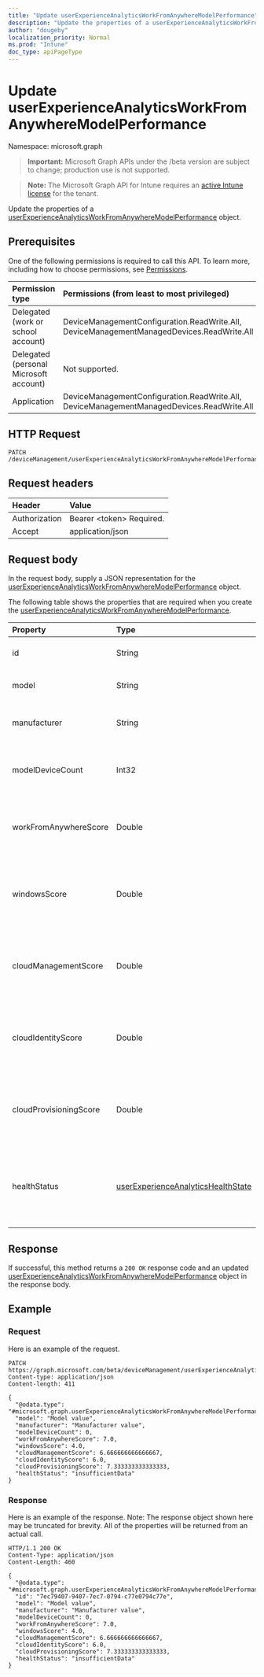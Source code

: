 ```yaml
---
title: "Update userExperienceAnalyticsWorkFromAnywhereModelPerformance"
description: "Update the properties of a userExperienceAnalyticsWorkFromAnywhereModelPerformance object."
author: "dougeby"
localization_priority: Normal
ms.prod: "Intune"
doc_type: apiPageType
---
```


# Update userExperienceAnalyticsWorkFromAnywhereModelPerformance

Namespace: microsoft.graph

> **Important:** Microsoft Graph APIs under the /beta version are subject to change; production use is not supported.

> **Note:** The Microsoft Graph API for Intune requires an [active Intune license](https://go.microsoft.com/fwlink/?linkid=839381) for the tenant.

Update the properties of a [userExperienceAnalyticsWorkFromAnywhereModelPerformance](../resources/intune-devices-userexperienceanalyticsworkfromanywheremodelperformance.md) object.

## Prerequisites
One of the following permissions is required to call this API. To learn more, including how to choose permissions, see [Permissions](/graph/permissions-reference).

|Permission type|Permissions (from least to most privileged)|
|:---|:---|
|Delegated (work or school account)|DeviceManagementConfiguration.ReadWrite.All, DeviceManagementManagedDevices.ReadWrite.All|
|Delegated (personal Microsoft account)|Not supported.|
|Application|DeviceManagementConfiguration.ReadWrite.All, DeviceManagementManagedDevices.ReadWrite.All|

## HTTP Request
<!-- {
  "blockType": "ignored"
}
-->
``` http
PATCH /deviceManagement/userExperienceAnalyticsWorkFromAnywhereModelPerformance/{userExperienceAnalyticsWorkFromAnywhereModelPerformanceId}
```

## Request headers
|Header|Value|
|:---|:---|
|Authorization|Bearer &lt;token&gt; Required.|
|Accept|application/json|

## Request body
In the request body, supply a JSON representation for the [userExperienceAnalyticsWorkFromAnywhereModelPerformance](../resources/intune-devices-userexperienceanalyticsworkfromanywheremodelperformance.md) object.

The following table shows the properties that are required when you create the [userExperienceAnalyticsWorkFromAnywhereModelPerformance](../resources/intune-devices-userexperienceanalyticsworkfromanywheremodelperformance.md).

|Property|Type|Description|
|:---|:---|:---|
|id|String|The unique identifier of the user experience analytics model performance object.|
|model|String|The user experience work from anywhere's model name of the devices.|
|manufacturer|String|The user experience work from anywhere's manufacturer name of the devices.|
|modelDeviceCount|Int32|The user experience work from anywhere's devices count for the model. Valid values -2147483648 to 2147483647|
|workFromAnywhereScore|Double|The user experience work from anywhere overall score for the model. Valid values -1.79769313486232E+308 to 1.79769313486232E+308|
|windowsScore|Double|The user experience work from anywhere windows score for the model. Valid values -1.79769313486232E+308 to 1.79769313486232E+308|
|cloudManagementScore|Double|The user experience work from anywhere's cloud management score for the model. Valid values -1.79769313486232E+308 to 1.79769313486232E+308|
|cloudIdentityScore|Double|The user experience work from anywhere's cloud identity score for the model. Valid values -1.79769313486232E+308 to 1.79769313486232E+308|
|cloudProvisioningScore|Double|The user experience work from anywhere's cloud provisioning score for the model. Valid values -1.79769313486232E+308 to 1.79769313486232E+308|
|healthStatus|[userExperienceAnalyticsHealthState](../resources/intune-devices-userexperienceanalyticshealthstate.md)|The health state of the user experience analytics work from anywhere model. Possible values are: `unknown`, `insufficientData`, `needsAttention`, `meetingGoals`, `unknownFutureValue`.|



## Response
If successful, this method returns a `200 OK` response code and an updated [userExperienceAnalyticsWorkFromAnywhereModelPerformance](../resources/intune-devices-userexperienceanalyticsworkfromanywheremodelperformance.md) object in the response body.

## Example

### Request
Here is an example of the request.
``` http
PATCH https://graph.microsoft.com/beta/deviceManagement/userExperienceAnalyticsWorkFromAnywhereModelPerformance/{userExperienceAnalyticsWorkFromAnywhereModelPerformanceId}
Content-type: application/json
Content-length: 411

{
  "@odata.type": "#microsoft.graph.userExperienceAnalyticsWorkFromAnywhereModelPerformance",
  "model": "Model value",
  "manufacturer": "Manufacturer value",
  "modelDeviceCount": 0,
  "workFromAnywhereScore": 7.0,
  "windowsScore": 4.0,
  "cloudManagementScore": 6.666666666666667,
  "cloudIdentityScore": 6.0,
  "cloudProvisioningScore": 7.333333333333333,
  "healthStatus": "insufficientData"
}
```

### Response
Here is an example of the response. Note: The response object shown here may be truncated for brevity. All of the properties will be returned from an actual call.
``` http
HTTP/1.1 200 OK
Content-Type: application/json
Content-Length: 460

{
  "@odata.type": "#microsoft.graph.userExperienceAnalyticsWorkFromAnywhereModelPerformance",
  "id": "7ec79407-9407-7ec7-0794-c77e0794c77e",
  "model": "Model value",
  "manufacturer": "Manufacturer value",
  "modelDeviceCount": 0,
  "workFromAnywhereScore": 7.0,
  "windowsScore": 4.0,
  "cloudManagementScore": 6.666666666666667,
  "cloudIdentityScore": 6.0,
  "cloudProvisioningScore": 7.333333333333333,
  "healthStatus": "insufficientData"
}
```




